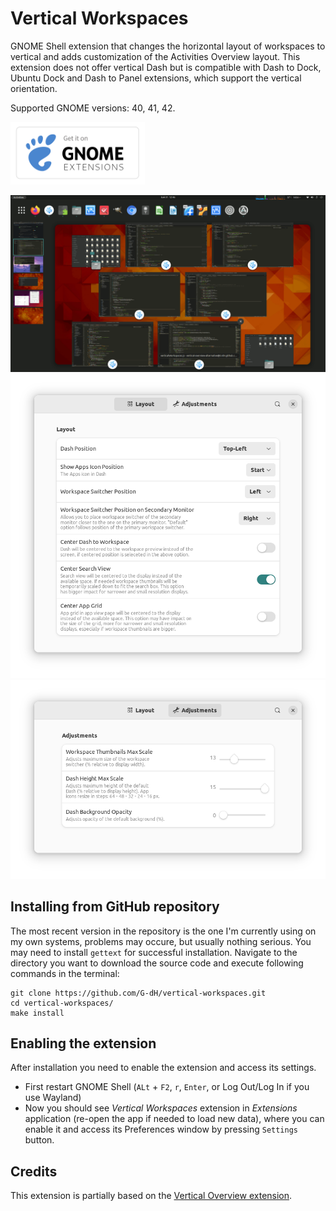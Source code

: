 # Vertical Workspaces

GNOME Shell extension that changes the horizontal layout of workspaces to vertical and adds customization of the Activities Overview layout.
This extension does not offer vertical Dash but is compatible with Dash to Dock, Ubuntu Dock and Dash to Panel extensions, which support the vertical orientation.

Supported GNOME versions: 40, 41, 42.

[<img alt="" height="100" src="https://raw.githubusercontent.com/andyholmes/gnome-shell-extensions-badge/master/get-it-on-ego.svg?sanitize=true">](https://extensions.gnome.org/extension/5177/vertical-workspaces/)

![Various Overview Layouts](screenshots/vertical-workspaces.gif)
![Settings window](screenshots/screenshot.png)
![Settings window](screenshots/screenshot1.png)


## Installing from GitHub repository
The most recent version in the repository is the one I'm currently using on my own systems, problems may occure, but usually nothing serious.
You may need to install `gettext` for successful installation.
Navigate to the directory you want to download the source code and execute following commands in the terminal:

    git clone https://github.com/G-dH/vertical-workspaces.git
    cd vertical-workspaces/
    make install


## Enabling the extension
After installation you need to enable the extension and access its settings.

- First restart GNOME Shell (`ALt` + `F2`, `r`, `Enter`, or Log Out/Log In if you use Wayland)
- Now you should see *Vertical Workspaces* extension in *Extensions* application (re-open the app if needed to load new data), where you can enable it and access its Preferences window by pressing `Settings` button.

## Credits
This extension is partially based on the [Vertical Overview extension](https://github.com/RensAlthuis/vertical-overview).
